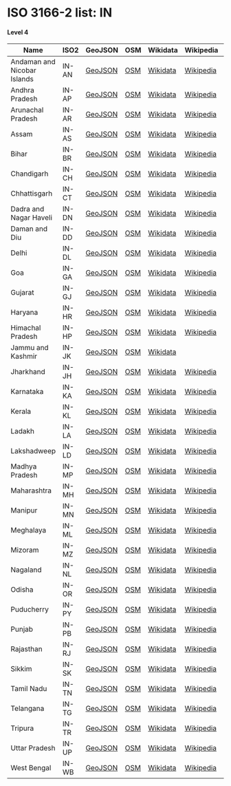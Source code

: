 # ISO 3166-2 list: IN


#### Level 4
Name | ISO2 | GeoJSON | OSM | Wikidata | Wikipedia | population 
--- | --- | --- | --- | --- | --- | --: 
Andaman and Nicobar Islands | IN-AN | [GeoJSON](../../export/geojson/q8/iso2/IN/IN-AN.geojson) | [OSM](https://www.openstreetmap.org/relation/2025855) | [Wikidata](https://www.wikidata.org/wiki/Q40888) | [Wikipedia](http://en.wikipedia.org/wiki/en%3AAndaman%20and%20Nicobar%20Islands) | 356,152
Andhra Pradesh | IN-AP | [GeoJSON](../../export/geojson/q8/iso2/IN/IN-AP.geojson) | [OSM](https://www.openstreetmap.org/relation/2022095) | [Wikidata](https://www.wikidata.org/wiki/Q1159) | [Wikipedia](http://en.wikipedia.org/wiki/en%3AAndhra%20Pradesh) | 84,580,777
Arunachal Pradesh | IN-AR | [GeoJSON](../../export/geojson/q8/iso2/IN/IN-AR.geojson) | [OSM](https://www.openstreetmap.org/relation/2027346) | [Wikidata](https://www.wikidata.org/wiki/Q1162) | [Wikipedia](http://en.wikipedia.org/wiki/en%3AArunachal%20Pradesh) | 1,383,727
Assam | IN-AS | [GeoJSON](../../export/geojson/q8/iso2/IN/IN-AS.geojson) | [OSM](https://www.openstreetmap.org/relation/2025886) | [Wikidata](https://www.wikidata.org/wiki/Q1164) | [Wikipedia](http://en.wikipedia.org/wiki/en%3AAssam) | 31,205,576
Bihar | IN-BR | [GeoJSON](../../export/geojson/q8/iso2/IN/IN-BR.geojson) | [OSM](https://www.openstreetmap.org/relation/1958982) | [Wikidata](https://www.wikidata.org/wiki/Q1165) | [Wikipedia](http://en.wikipedia.org/wiki/en%3ABihar) | 104,099,452
Chandigarh | IN-CH | [GeoJSON](../../export/geojson/q8/iso2/IN/IN-CH.geojson) | [OSM](https://www.openstreetmap.org/relation/1942809) | [Wikidata](https://www.wikidata.org/wiki/Q43433) | [Wikipedia](http://en.wikipedia.org/wiki/en%3AChandigarh) | 1,055,450
Chhattisgarh | IN-CT | [GeoJSON](../../export/geojson/q8/iso2/IN/IN-CT.geojson) | [OSM](https://www.openstreetmap.org/relation/1972004) | [Wikidata](https://www.wikidata.org/wiki/Q1168) | [Wikipedia](http://en.wikipedia.org/wiki/en%3AChhattisgarh) | 25,545,198
Dadra and Nagar Haveli | IN-DN | [GeoJSON](../../export/geojson/q8/iso2/IN/IN-DN.geojson) | [OSM](https://www.openstreetmap.org/relation/1952530) | [Wikidata](https://www.wikidata.org/wiki/Q46107) | [Wikipedia](http://en.wikipedia.org/wiki/en%3ADadra%20and%20Nagar%20Haveli) | 342,853
Daman and Diu | IN-DD | [GeoJSON](../../export/geojson/q8/iso2/IN/IN-DD.geojson) | [OSM](https://www.openstreetmap.org/relation/1953041) | [Wikidata](https://www.wikidata.org/wiki/Q66710) | [Wikipedia](http://en.wikipedia.org/wiki/en%3ADaman%20and%20Diu) | 243,247
Delhi | IN-DL | [GeoJSON](../../export/geojson/q8/iso2/IN/IN-DL.geojson) | [OSM](https://www.openstreetmap.org/relation/1942586) | [Wikidata](https://www.wikidata.org/wiki/Q1353) | [Wikipedia](http://en.wikipedia.org/wiki/en%3ADelhi) | 26,495,000
Goa | IN-GA | [GeoJSON](../../export/geojson/q8/iso2/IN/IN-GA.geojson) | [OSM](https://www.openstreetmap.org/relation/1997192) | [Wikidata](https://www.wikidata.org/wiki/Q1171) | [Wikipedia](http://en.wikipedia.org/wiki/en%3AGoa) | 1,458,545
Gujarat | IN-GJ | [GeoJSON](../../export/geojson/q8/iso2/IN/IN-GJ.geojson) | [OSM](https://www.openstreetmap.org/relation/1949080) | [Wikidata](https://www.wikidata.org/wiki/Q1061) | [Wikipedia](http://en.wikipedia.org/wiki/en%3AGujarat) | 60,383,628
Haryana | IN-HR | [GeoJSON](../../export/geojson/q8/iso2/IN/IN-HR.geojson) | [OSM](https://www.openstreetmap.org/relation/1942601) | [Wikidata](https://www.wikidata.org/wiki/Q1174) | [Wikipedia](http://en.wikipedia.org/wiki/en%3AHaryana) | 27,761,063
Himachal Pradesh | IN-HP | [GeoJSON](../../export/geojson/q8/iso2/IN/IN-HP.geojson) | [OSM](https://www.openstreetmap.org/relation/364186) | [Wikidata](https://www.wikidata.org/wiki/Q1177) | [Wikipedia](http://en.wikipedia.org/wiki/en%3AHimachal%20Pradesh) | 6,864,602
Jammu and Kashmir | IN-JK | [GeoJSON](../../export/geojson/q8/iso2/IN/IN-JK.geojson) | [OSM](https://www.openstreetmap.org/relation/1943188) | [Wikidata](https://www.wikidata.org/wiki/Q66278313) |  | 12,258,433
Jharkhand | IN-JH | [GeoJSON](../../export/geojson/q8/iso2/IN/IN-JH.geojson) | [OSM](https://www.openstreetmap.org/relation/1960191) | [Wikidata](https://www.wikidata.org/wiki/Q1184) | [Wikipedia](http://en.wikipedia.org/wiki/en%3AJharkhand) | 32,988,134
Karnataka | IN-KA | [GeoJSON](../../export/geojson/q8/iso2/IN/IN-KA.geojson) | [OSM](https://www.openstreetmap.org/relation/2019939) | [Wikidata](https://www.wikidata.org/wiki/Q1185) | [Wikipedia](http://en.wikipedia.org/wiki/en%3AKarnataka) | 61,095,297
Kerala | IN-KL | [GeoJSON](../../export/geojson/q8/iso2/IN/IN-KL.geojson) | [OSM](https://www.openstreetmap.org/relation/2018151) | [Wikidata](https://www.wikidata.org/wiki/Q1186) | [Wikipedia](http://en.wikipedia.org/wiki/en%3AKerala) | 34,523,726
Ladakh | IN-LA | [GeoJSON](../../export/geojson/q8/iso2/IN/IN-LA.geojson) | [OSM](https://www.openstreetmap.org/relation/5515045) | [Wikidata](https://www.wikidata.org/wiki/Q200667) | [Wikipedia](http://en.wikipedia.org/wiki/en%3ALadakh) | 274,289
Lakshadweep | IN-LD | [GeoJSON](../../export/geojson/q8/iso2/IN/IN-LD.geojson) | [OSM](https://www.openstreetmap.org/relation/2027460) | [Wikidata](https://www.wikidata.org/wiki/Q26927) | [Wikipedia](http://en.wikipedia.org/wiki/en%3ALakshadweep) | 60,595
Madhya Pradesh | IN-MP | [GeoJSON](../../export/geojson/q8/iso2/IN/IN-MP.geojson) | [OSM](https://www.openstreetmap.org/relation/1950071) | [Wikidata](https://www.wikidata.org/wiki/Q1188) | [Wikipedia](http://en.wikipedia.org/wiki/en%3AMadhya%20Pradesh) | 72,597,565
Maharashtra | IN-MH | [GeoJSON](../../export/geojson/q8/iso2/IN/IN-MH.geojson) | [OSM](https://www.openstreetmap.org/relation/1950884) | [Wikidata](https://www.wikidata.org/wiki/Q1191) | [Wikipedia](http://en.wikipedia.org/wiki/en%3AMaharashtra) | 112,374,333
Manipur | IN-MN | [GeoJSON](../../export/geojson/q8/iso2/IN/IN-MN.geojson) | [OSM](https://www.openstreetmap.org/relation/2027869) | [Wikidata](https://www.wikidata.org/wiki/Q1193) | [Wikipedia](http://en.wikipedia.org/wiki/en%3AManipur) | 2,855,794
Meghalaya | IN-ML | [GeoJSON](../../export/geojson/q8/iso2/IN/IN-ML.geojson) | [OSM](https://www.openstreetmap.org/relation/2027521) | [Wikidata](https://www.wikidata.org/wiki/Q1195) | [Wikipedia](http://en.wikipedia.org/wiki/en%3AMeghalaya) | 3,211,000
Mizoram | IN-MZ | [GeoJSON](../../export/geojson/q8/iso2/IN/IN-MZ.geojson) | [OSM](https://www.openstreetmap.org/relation/2029046) | [Wikidata](https://www.wikidata.org/wiki/Q1502) | [Wikipedia](http://en.wikipedia.org/wiki/en%3AMizoram) | 1,097,206
Nagaland | IN-NL | [GeoJSON](../../export/geojson/q8/iso2/IN/IN-NL.geojson) | [OSM](https://www.openstreetmap.org/relation/2027973) | [Wikidata](https://www.wikidata.org/wiki/Q1599) | [Wikipedia](http://en.wikipedia.org/wiki/en%3ANagaland) | 1,978,502
Odisha | IN-OR | [GeoJSON](../../export/geojson/q8/iso2/IN/IN-OR.geojson) | [OSM](https://www.openstreetmap.org/relation/1984022) | [Wikidata](https://www.wikidata.org/wiki/Q22048) | [Wikipedia](http://en.wikipedia.org/wiki/en%3AOdisha) | 41,974,218
Puducherry | IN-PY | [GeoJSON](../../export/geojson/q8/iso2/IN/IN-PY.geojson) | [OSM](https://www.openstreetmap.org/relation/107001) | [Wikidata](https://www.wikidata.org/wiki/Q66743) | [Wikipedia](http://en.wikipedia.org/wiki/en%3APuducherry) | 973,829
Punjab | IN-PB | [GeoJSON](../../export/geojson/q8/iso2/IN/IN-PB.geojson) | [OSM](https://www.openstreetmap.org/relation/1942686) | [Wikidata](https://www.wikidata.org/wiki/Q22424) | [Wikipedia](http://en.wikipedia.org/wiki/en%3APunjab%2C%20India) | 27,743,338
Rajasthan | IN-RJ | [GeoJSON](../../export/geojson/q8/iso2/IN/IN-RJ.geojson) | [OSM](https://www.openstreetmap.org/relation/1942920) | [Wikidata](https://www.wikidata.org/wiki/Q1437) | [Wikipedia](http://en.wikipedia.org/wiki/en%3ARajasthan) | 68,548,437
Sikkim | IN-SK | [GeoJSON](../../export/geojson/q8/iso2/IN/IN-SK.geojson) | [OSM](https://www.openstreetmap.org/relation/1791324) | [Wikidata](https://www.wikidata.org/wiki/Q1505) | [Wikipedia](http://en.wikipedia.org/wiki/en%3ASikkim) | 611,000
Tamil Nadu | IN-TN | [GeoJSON](../../export/geojson/q8/iso2/IN/IN-TN.geojson) | [OSM](https://www.openstreetmap.org/relation/96905) | [Wikidata](https://www.wikidata.org/wiki/Q1445) | [Wikipedia](http://en.wikipedia.org/wiki/en%3ATamil%20Nadu) | 72,147,030
Telangana | IN-TG | [GeoJSON](../../export/geojson/q8/iso2/IN/IN-TG.geojson) | [OSM](https://www.openstreetmap.org/relation/3250963) | [Wikidata](https://www.wikidata.org/wiki/Q677037) | [Wikipedia](http://en.wikipedia.org/wiki/en%3ATelangana) | 35,193,978
Tripura | IN-TR | [GeoJSON](../../export/geojson/q8/iso2/IN/IN-TR.geojson) | [OSM](https://www.openstreetmap.org/relation/2026458) | [Wikidata](https://www.wikidata.org/wiki/Q1363) | [Wikipedia](http://en.wikipedia.org/wiki/en%3ATripura) | 3,673,917
Uttar Pradesh | IN-UP | [GeoJSON](../../export/geojson/q8/iso2/IN/IN-UP.geojson) | [OSM](https://www.openstreetmap.org/relation/1942587) | [Wikidata](https://www.wikidata.org/wiki/Q1498) | [Wikipedia](http://en.wikipedia.org/wiki/en%3AUttar%20Pradesh) | 199,812,341
West Bengal | IN-WB | [GeoJSON](../../export/geojson/q8/iso2/IN/IN-WB.geojson) | [OSM](https://www.openstreetmap.org/relation/1960177) | [Wikidata](https://www.wikidata.org/wiki/Q1356) | [Wikipedia](http://en.wikipedia.org/wiki/en%3AWest%20Bengal) | 91,276,115
